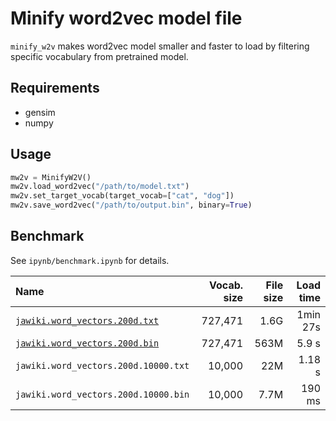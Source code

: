 # Minify word2vec model file

`minify_w2v` makes word2vec model smaller and faster to load by filtering specific vocabulary from pretrained model.

## Requirements

-   gensim
-   numpy

## Usage

```py
mw2v = MinifyW2V()
mw2v.load_word2vec("/path/to/model.txt")
mw2v.set_target_vocab(target_vocab=["cat", "dog"])
mw2v.save_word2vec("/path/to/output.bin", binary=True)
```

## Benchmark

See `ipynb/benchmark.ipynb` for details.

| Name                                                                         | Vocab. size | File size | Load time |
| :--------------------------------------------------------------------------- | ----------: | --------: | --------: |
| [`jawiki.word_vectors.200d.txt`](https://github.com/singletongue/WikiEntVec) |     727,471 |      1.6G |  1min 27s |
| [`jawiki.word_vectors.200d.bin`](https://github.com/singletongue/WikiEntVec) |     727,471 |      563M |     5.9 s |
| `jawiki.word_vectors.200d.10000.txt`                                         |      10,000 |       22M |    1.18 s |
| `jawiki.word_vectors.200d.10000.bin`                                         |      10,000 |      7.7M |    190 ms |
